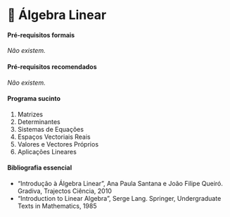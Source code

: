 # 📒 Álgebra Linear

#### Pré-requisitos formais

*Não existem.*

#### Pré-requisitos recomendados

*Não existem.*

#### Programa sucinto

1. Matrizes
2. Determinantes
3. Sistemas de Equações
4. Espaços Vectoriais Reais
5. Valores e Vectores Próprios
6. Aplicações Lineares

#### Bibliografia essencial

- “Introdução à Álgebra Linear”, Ana Paula Santana e João Filipe Queiró.
Gradiva, Trajectos Ciência, 2010
- “Introduction to Linear Algebra”, Serge Lang. Springer, Undergraduate Texts
in Mathematics, 1985

